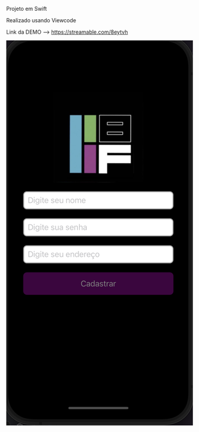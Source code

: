 Projeto em Swift

Realizado usando Viewcode

Link da DEMO --> https://streamable.com/8eytvh

![Image Portraint](https://github.com/LeonardoGraselAlmeida/learn_UITextField/blob/main/Screenshots/1.png?raw=true)
